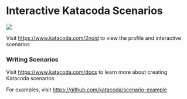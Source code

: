 # Interactive Katacoda Scenarios

[![](http://shields.katacoda.com/katacoda/2noid/count.svg)](https://www.katacoda.com/2noid "Get your profile on Katacoda.com")

Visit https://www.katacoda.com/2noid to view the profile and interactive scenarios

### Writing Scenarios
Visit https://www.katacoda.com/docs to learn more about creating Katacoda scenarios

For examples, visit https://github.com/katacoda/scenario-example
